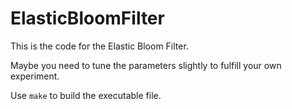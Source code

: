 # ElasticBloomFilter

This is the code for the Elastic Bloom Filter.

Maybe you need to tune the parameters slightly to fulfill your own experiment.

Use `make` to build the executable file.
